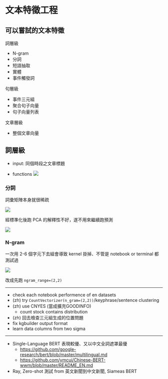 # 文本特徵工程

## 可以嘗試的文本特徵

詞層級
- N-gram
- 分詞
- 短語抽取
- 實體
- 事件觸發詞

句層級
- 事件三元組
- 聚合句子向量
- 句子向量列表

文章層級
- 整個文章向量

## 詞層級

- input: 同個時段之文章標題

- functions
![](https://i.imgur.com/yiWzWs4.png)

### 分詞

詞彙矩陣本身就很稀疏

![](https://i.imgur.com/iPq2d9W.png)

經標準化後跑 PCA 的解釋性不好，遂不用來繼續跑預測

![](https://i.imgur.com/y5cTqE3.png)

### N-gram

一次用 2-6 個字元下去組會導致 kernel 掛掉、不管是 notebook or terminal 都測試過

![](https://i.imgur.com/MulmbMs.png)

改成先跑 `ngram_range=(2,2)`



---

- check each notebook performence of en datasets
- (zh) try `CountVectorizer(n_gram=(2,2))`/keyphrase/sentence clustering
- (zh) use CNYES (當成擴充GOODINFO)
  - count stock contains distribution
- (zh) 回去檢查三元組生成的位置問題
- fix kgbuilder output format
- learn data columns from two sigma

---

* Single-Language BERT 表現較優、又以中文全詞遮罩最優
  * https://github.com/google-research/bert/blob/master/multilingual.md
  * https://github.com/ymcui/Chinese-BERT-wwm/blob/master/README_EN.md
* Ray, Zero-shot 測試 from 英文新聞到中文新聞, Siameas BERT 

